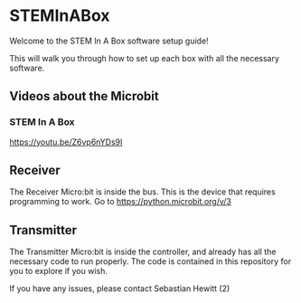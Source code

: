 # STEMInABox

Welcome to the STEM In A Box software setup guide!

This will walk you through how to set up each box with all the necessary software.

## Videos about the Microbit

### STEM In A Box
https://youtu.be/Z6vp6nYDs9I

## Receiver
The Receiver Micro:bit is inside the bus. This is the device that requires programming to work. Go to https://python.microbit.org/v/3

## Transmitter
The Transmitter Micro:bit is inside the controller, and already has all the necessary code to run properly. The code is contained in this repository for you to explore if you wish.

If you have any issues, please contact Sebastian Hewitt (2)
